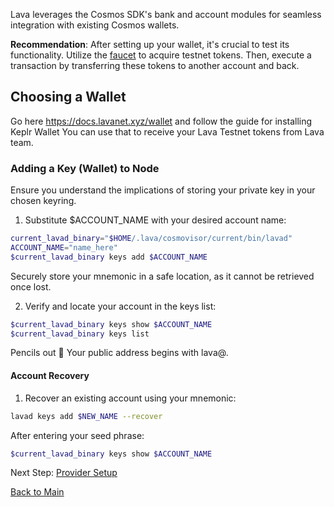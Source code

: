 
Lava leverages the Cosmos SDK's bank and account modules for seamless integration with existing Cosmos wallets.

**Recommendation**: After setting up your wallet, it's crucial to test its functionality. Utilize the [faucet](/faucet#discord-faucet) to acquire testnet tokens. Then, execute a transaction by transferring these tokens to another account and back.

## Choosing a Wallet

Go here https://docs.lavanet.xyz/wallet and follow the guide for installing Keplr Wallet
You can use that to receive your Lava Testnet tokens from Lava team.

### Adding a Key (Wallet) to Node

Ensure you understand the implications of storing your private key in your chosen keyring.

1. Substitute $ACCOUNT_NAME with your desired account name:
```bash
current_lavad_binary="$HOME/.lava/cosmovisor/current/bin/lavad"
ACCOUNT_NAME="name_here"
$current_lavad_binary keys add $ACCOUNT_NAME
```


Securely store your mnemonic in a safe location, as it cannot be retrieved once lost.


2. Verify and locate your account in the keys list:
```bash
$current_lavad_binary keys show $ACCOUNT_NAME
$current_lavad_binary keys list
```

Pencils out 📝
Your public address begins with lava@.


#### Account Recovery

1. Recover an existing account using your mnemonic:
```bash
lavad keys add $NEW_NAME --recover
```
After entering your seed phrase:
```bash
$current_lavad_binary keys show $ACCOUNT_NAME
```

Next Step: [Provider Setup](https://github.com/zachzwei/z4ch-nodes/blob/main/lava/lava-provider-tls.md)

[Back to Main](https://github.com/zachzwei/lava_docs)


